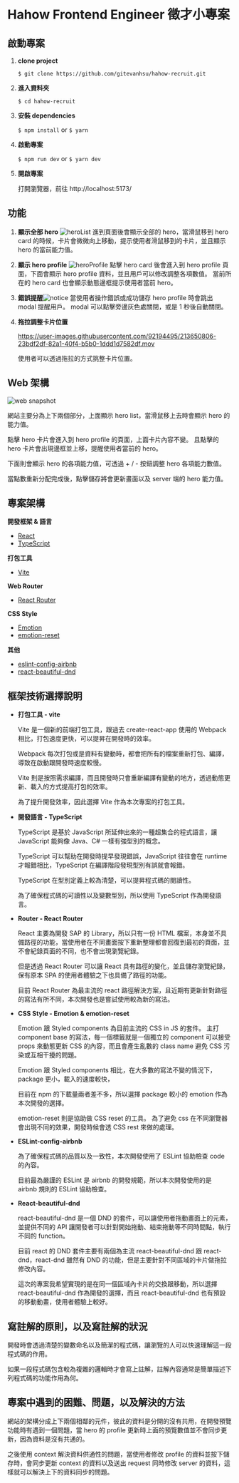 # Hahow Frontend Engineer 徵才小專案

## 啟動專案

1. **clone project**

   `$ git clone https://github.com/gitevanhsu/hahow-recruit.git`

2. **進入資料夾**

   `$ cd hahow-recruit`

3. **安裝 dependencies**

   `$ npm install` or `$ yarn`

4. **啟動專案**

   `$ npm run dev` or `$ yarn dev`

5. **開啟專案**

   打開瀏覽器，前往 http://localhost:5173/

## 功能

1. **顯示全部 hero** ![heroList](https://i.imgur.com/969Hvte.png)
   進到頁面後會顯示全部的 hero，當滑鼠移到 hero card 的時候，卡片會微微向上移動，提示使用者滑鼠移到的卡片，並且顯示 hero 的當前能力值。

2. **顯示 hero profile** ![heroProfile](https://i.imgur.com/igMkvZ1.png)
   點擊 hero card 後會進入到 hero profile 頁面，下面會顯示 hero profile 資料，並且用戶可以修改調整各項數值。
   當前所在的 hero card 也會顯示動態邊框提示使用者當前 hero。

3. **錯誤提醒**![notice](https://i.imgur.com/i3ndhLB.png)
   當使用者操作錯誤或成功儲存 hero profile 時會跳出 modal 提醒用戶。
   modal 可以點擊旁邊灰色處關閉，或是 1 秒後自動關閉。

3. **拖拉調整卡片位置** 

   https://user-images.githubusercontent.com/92194495/213650806-23bdf2df-82a1-40f4-b5b0-1ddd1d7582df.mov
   
   使用者可以透過拖拉的方式挑整卡片位置。

## Web 架構

![web snapshot](https://i.imgur.com/pcltmpx.png)

網站主要分為上下兩個部分，上面顯示 hero list，當滑鼠移上去時會顯示 hero 的能力值。

點擊 hero 卡片會進入到 hero profile 的頁面，上面卡片內容不變。
且點擊的 hero 卡片會出現邊框並上移，提醒使用者當前的 hero。

下面則會顯示 hero 的各項能力值，可透過 + / - 按鈕調整 hero 各項能力數值。

當點數重新分配完成後，點擊儲存將會更新畫面以及 server 端的 hero 能力值。

## 專案架構

**開發框架 & 語言**

- [React](https://reactjs.org/)
- [TypeScript](https://www.typescriptlang.org/)

**打包工具**

- [Vite](https://vitejs.dev/)

**Web Router**

- [React Router](https://reactrouter.com/en/main)

**CSS Style**

- [Emotion](https://emotion.sh/docs/introduction)
- [emotion-reset](https://www.npmjs.com/package/emotion-reset)

**其他**

- [eslint-config-airbnb](https://www.npmjs.com/package/eslint-config-airbnb)
- [react-beautiful-dnd](https://www.npmjs.com/package/react-beautiful-dnd)

## 框架技術選擇說明

- **打包工具 - vite**

  Vite 是一個新的前端打包工具，跟過去 create-react-app 使用的 Webpack 相比，打包速度更快，可以提昇在開發時的效率。

  Webpack 每次打包或是資料有變動時，都會把所有的檔案重新打包、編譯，導致在啟動跟開發時速度較慢。

  Vite 則是按照需求編譯，而且開發時只會重新編譯有變動的地方，透過動態更新、載入的方式提高打包的效率。

  為了提升開發效率，因此選擇 Vite 作為本次專案的打包工具。

- **開發語言 - TypeScript**

  TypeScript 是基於 JavaScript 所延伸出來的一種超集合的程式語言，讓 JavaScript 能夠像 Java、C# 一樣有強型別的概念。

  TypeScript 可以幫助在開發時提早發現錯誤，JavaScript 往往會在 runtime 才報錯相比，TypeScript 在編譯階段發現型別有誤就會報錯。

  TypeScript 在型別定義上較為清楚，可以提昇程式碼的閱讀性。

  為了確保程式碼的可讀性以及變數型別，所以使用 TypeScript 作為開發語言。

- **Router - React Router**

  React 主要為開發 SAP 的 Library，所以只有一份 HTML 檔案，本身並不具備路徑的功能，當使用者在不同畫面按下重新整理都會回復到最初的頁面，並不會紀錄頁面的不同，也不會出現瀏覽紀錄。

  但是透過 React Router 可以讓 React 具有路徑的變化，並且儲存瀏覽紀錄，保有原本 SPA 的使用者體驗之下也具備了路徑的功能。

  目前 React Router 為最主流的 react 路徑解決方案，且近期有更新針對路徑的寫法有所不同，本次開發也是嘗試使用較為新的寫法。

- **CSS Style - Emotion & emotion-reset**

  Emotion 跟 Styled components 為目前主流的 CSS in JS 的套件。
  主打 component base 的寫法，每一個標籤就是一個獨立的 component 可以接受 props 來動態更新 CSS 的內容，而且會產生亂數的 class name 避免 CSS 污染或互相干擾的問題。

  Emotion 跟 Styled components 相比，在大多數的寫法不變的情況下，package 更小，載入的速度較快，

  目前在 npm 的下載量兩者差不多，所以選擇 package 較小的 emotion 作為本次開發的選擇。

  emotion-reset 則是協助做 CSS reset 的工具。
  為了避免 css 在不同瀏覽器會出現不同的效果，開發時候會透 CSS rest 來做的處理。

- **ESLint-config-airbnb**

  為了確保程式碼的品質以及一致性，本次開發使用了 ESLint 協助檢查 code 的內容。

  目前最為嚴謹的 ESLint 是 airbnb 的開發規範，所以本次開發使用的是 airbnb 規則的 ESLint 協助檢查。

- **React-beautiful-dnd**

  react-beautiful-dnd 是一個 DND 的套件，可以讓使用者拖動畫面上的元素，並提供不同的 API 讓開發者可以針對開始拖動、結束拖動等不同時間點，執行不同的 function。

  目前 react 的 DND 套件主要有兩個為主流 react-beautiful-dnd 跟 react-dnd，react-dnd 雖然有 DND 的功能，但是主要針對不同區域的卡片做拖拉修改內容。

  這次的專案我希望實現的是在同一個區域內卡片的交換跟移動，所以選擇 react-beautiful-dnd 作為開發的選擇，而且 react-beautiful-dnd 也有預設的移動動畫，使用者體驗上較好。

## 寫註解的原則，以及寫註解的狀況

開發時會透過清楚的變數命名以及簡潔的程式碼，讓瀏覽的人可以快速理解這一段程式碼的作用。

如果一段程式碼包含較為複雜的邏輯時才會寫上註解，註解內容通常是簡單描述下列程式碼的功能作用為何。

## 專案中遇到的困難、問題，以及解決的方法

網站的架構分成上下兩個相鄰的元件，彼此的資料是分開的沒有共用，在開發預覽功能時有遇到一個問題，當 hero 的 profile 更新時上面的預覽數值並不會同步更新，因為資料是沒有共通的。

之後使用 context 解決資料供通性的問題，當使用者修改 profile 的資料並按下儲存時，會同步更新 context 的資料以及送出 request 同時修改 server 的資料，這樣就可以解決上下的資料同步的問題。
